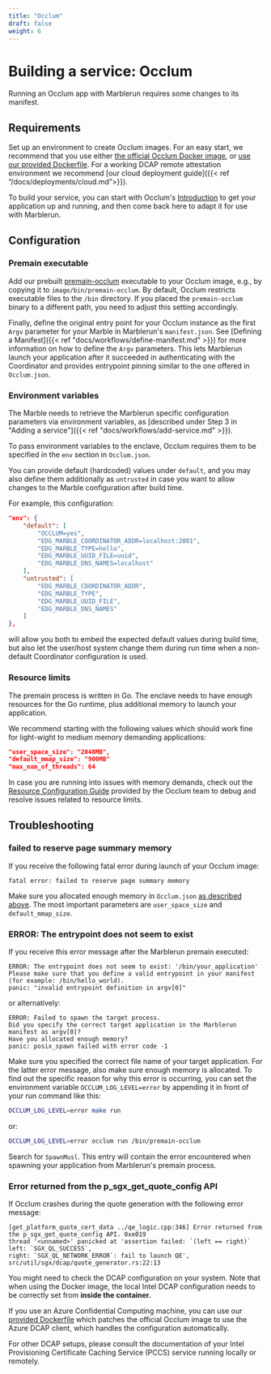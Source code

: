 ```yaml
---
title: "Occlum"
draft: false
weight: 6
---
```


# Building a service: Occlum
Running an Occlum app with Marblerun requires some changes to its manifest.

## Requirements
Set up an environment to create Occlum images. For an easy start, we recommend that you use either [the official Occlum Docker image](https://hub.docker.com/r/occlum/occlum), or [use our provided Dockerfile](https://github.com/edgelesssys/marblerun/blob/master/samples/occlum-hello/Dockerfile). For a working DCAP remote attestation environment we recommend [our cloud deployment guide]({{< ref “/docs/deployments/cloud.md”>}}).

To build your service, you can start with Occlum's [Introduction](https://github.com/occlum/occlum#introduction) to get your application up and running, and then come back here to adapt it for use with Marblerun.

## Configuration
### Premain executable
Add our prebuilt [premain-occlum](https://github.com/edgelesssys/marblerun/releases/download/latest/premain-occlum) executable to your Occlum image, e.g., by copying it to `image/bin/premain-occlum`. By default, Occlum restricts executable files to the `/bin` directory. If you placed the `premain-occlum` binary to a different path, you need to adjust this setting accordingly.

Finally, define the original entry point for your Occlum instance as the first `Argv` parameter for your Marble in Marblerun's `manifest.json`. See [Defining a Manifest]({{< ref "docs/workflows/define-manifest.md" >}}) for more information on how to define the `Argv` parameters. This lets Marblerun launch your application after it succeeded in authenticating with the Coordinator and provides entrypoint pinning similar to the one offered in `Occlum.json`.

### Environment variables
The Marble needs to retrieve the Marblerun specific configuration parameters via environment variables, as [described under Step 3 in "Adding a service"]({{< ref "docs/workflows/add-service.md" >}}).

To pass environment variables to the enclave, Occlum requires them to be specified in the `env` section in `Occlum.json`.

You can provide default (hardcoded) values under `default`, and you may also define them additionally as `untrusted` in case you want to allow changes to the Marble configuration after build time.

For example, this configuration:
```json
"env": {
    "default": [
        "OCCLUM=yes",
        "EDG_MARBLE_COORDINATOR_ADDR=localhost:2001",
        "EDG_MARBLE_TYPE=hello",
        "EDG_MARBLE_UUID_FILE=uuid",
        "EDG_MARBLE_DNS_NAMES=localhost"
    ],
    "untrusted": [
        "EDG_MARBLE_COORDINATOR_ADDR",
        "EDG_MARBLE_TYPE",
        "EDG_MARBLE_UUID_FILE",
        "EDG_MARBLE_DNS_NAMES"
    ]
},
```

will allow you both to embed the expected default values during build time, but also let the user/host system change them during run time when a non-default Coordinator configuration is used.

### Resource limits
The premain process is written in Go. The enclave needs to have enough resources for the Go runtime, plus additional memory to launch your application.

We recommend starting with the following values which should work fine for light-wight to medium memory demanding applications:
```json
"user_space_size": "2048MB",
"default_mmap_size": "900MB"
"max_num_of_threads": 64
```

In case you are running into issues with memory demands, check out the [Resource Configuration Guide](https://github.com/occlum/occlum/blob/master/docs/resource_config_guide.md) provided by the Occlum team to debug and resolve issues related to resource limits.

## Troubleshooting
### failed to reserve page summary memory
If you receive the following fatal error during launch of your Occlum image:
```
fatal error: failed to reserve page summary memory
```

Make sure you allocated enough memory in `Occlum.json` [as described above](#resource-limits). The most important parameters are `user_space_size` and `default_mmap_size`.

### ERROR: The entrypoint does not seem to exist
If you receive this error message after the Marblerun premain executed:
```
ERROR: The entrypoint does not seem to exist: '/bin/your_application'
Please make sure that you define a valid entrypoint in your manifest (for example: /bin/hello_world).
panic: "invalid entrypoint definition in argv[0]"
```

or alternatively:

```
ERROR: Failed to spawn the target process.
Did you specify the correct target application in the Marblerun manifest as argv[0]?
Have you allocated enough memory?
panic: posix_spawn failed with error code -1
```

Make sure you specified the correct file name of your target application. For the latter error message, also make sure enough memory is allocated. To find out the specific reason for why this error is occurring, you can set the environment variable `OCCLUM_LOG_LEVEL=error` by appending it in front of your run command like this:

```sh
OCCLUM_LOG_LEVEL=error make run
```

or:
```sh
OCCLUM_LOG_LEVEL=error occlum run /bin/premain-occlum
```

Search for `SpawnMusl`. This entry will contain the error encountered when spawning your application from Marblerun's premain process.


### Error returned from the p_sgx_get_quote_config API

If Occlum crashes during the quote generation with the following error message:
```
[get_platform_quote_cert_data ../qe_logic.cpp:346] Error returned from the p_sgx_get_quote_config API. 0xe019
thread '<unnamed>' panicked at 'assertion failed: `(left == right)`
left: `SGX_QL_SUCCESS`,
right: `SGX_QL_NETWORK_ERROR`: fail to launch QE', src/util/sgx/dcap/quote_generator.rs:22:13
```

You might need to check the DCAP configuration on your system. Note that when using the Docker image, the local Intel DCAP configuration needs to be correctly set from **inside the container.**

If you use an Azure Confidential Computing machine, you can use our [provided Dockerfile](https://github.com/edgelesssys/marblerun/blob/master/samples/occlum-hello/Dockerfile) which patches the official Occlum image to use the Azure DCAP client, which handles the configuration automatically.

For other DCAP setups, please consult the documentation of your Intel Provisioning Certificate Caching Service (PCCS) service running locally or remotely.
